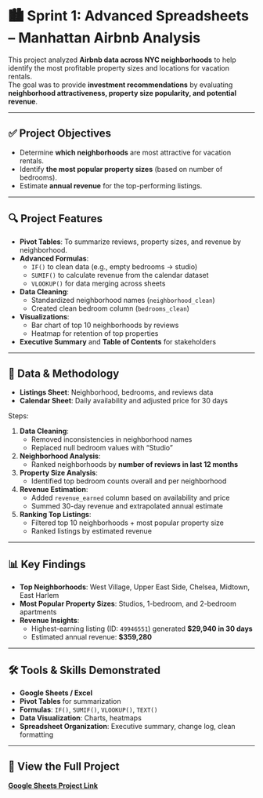 # 🏙 Sprint 1: Advanced Spreadsheets – Manhattan Airbnb Analysis

This project analyzed **Airbnb data across NYC neighborhoods** to help identify the most profitable property sizes and locations for vacation rentals.  
The goal was to provide **investment recommendations** by evaluating **neighborhood attractiveness, property size popularity, and potential revenue**.

---

## ✅ Project Objectives
- Determine **which neighborhoods** are most attractive for vacation rentals.
- Identify **the most popular property sizes** (based on number of bedrooms).
- Estimate **annual revenue** for the top-performing listings.

---

## 🔍 Project Features
- **Pivot Tables**: To summarize reviews, property sizes, and revenue by neighborhood.
- **Advanced Formulas**:  
  - `IF()` to clean data (e.g., empty bedrooms → studio)  
  - `SUMIF()` to calculate revenue from the calendar dataset  
  - `VLOOKUP()` for data merging across sheets  
- **Data Cleaning**:
  - Standardized neighborhood names (`neighborhood_clean`)
  - Created clean bedroom column (`bedrooms_clean`)
- **Visualizations**:
  - Bar chart of top 10 neighborhoods by reviews
  - Heatmap for retention of top properties
- **Executive Summary** and **Table of Contents** for stakeholders

---

## 📂 Data & Methodology
- **Listings Sheet**: Neighborhood, bedrooms, and reviews data
- **Calendar Sheet**: Daily availability and adjusted price for 30 days

Steps:
1. **Data Cleaning**:
   - Removed inconsistencies in neighborhood names
   - Replaced null bedroom values with “Studio”
2. **Neighborhood Analysis**:
   - Ranked neighborhoods by **number of reviews in last 12 months**
3. **Property Size Analysis**:
   - Identified top bedroom counts overall and per neighborhood
4. **Revenue Estimation**:
   - Added `revenue_earned` column based on availability and price
   - Summed 30-day revenue and extrapolated annual estimate
5. **Ranking Top Listings**:
   - Filtered top 10 neighborhoods + most popular property size
   - Ranked listings by estimated revenue

---

## 📊 Key Findings
- **Top Neighborhoods**: West Village, Upper East Side, Chelsea, Midtown, East Harlem
- **Most Popular Property Sizes**: Studios, 1-bedroom, and 2-bedroom apartments
- **Revenue Insights**:
  - Highest-earning listing (ID: `49946551`) generated **$29,940 in 30 days**
  - Estimated annual revenue: **$359,280**

---

## 🛠 Tools & Skills Demonstrated
- **Google Sheets / Excel**
- **Pivot Tables** for summarization
- **Formulas**: `IF()`, `SUMIF()`, `VLOOKUP()`, `TEXT()`
- **Data Visualization**: Charts, heatmaps
- **Spreadsheet Organization**: Executive summary, change log, clean formatting

---

## 🔗 View the Full Project
[**Google Sheets Project Link**](https://docs.google.com/spreadsheets/d/1y7Oskxls4ijIkxygr41uNcBJ7DG3d55xMz7udFMt05I/edit?usp=sharing)

